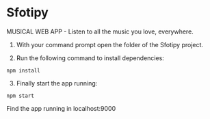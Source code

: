 # Sfotipy
MUSICAL WEB APP - Listen to all the music you love, everywhere.

1. With your command prompt open the folder of the Sfotipy project.

2. Run the following command to install dependencies:
```
npm install
```

3. Finally start the app running:
```
npm start
```

Find the app running in localhost:9000
